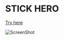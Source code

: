 # STICK HERO

[Try here](http://games.tantanguanguan.com/stick-hero)

![ScreenShot](http://s3-ap-southeast-2.amazonaws.com/tantanguanguan-file-uploader/Hga6yML3PbPGTeIb.png)
